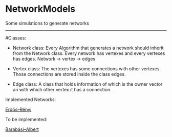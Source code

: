 NetworkModels
=============

Some simulations to generate networks

******

#Classes: 

- Network class:
Every Algorithm that generates a network should inherit from the Network class.
Every network has vertexes and every vertexes has edges.
Network -> vertex -> edges 

- Vertex class:
The vertexes has some connections with other vertexes.
Those connections are stored inside the class edges.

- Edge class:
A class that holds information of which is the owner vector an with which other
vertex it has a connection.

Implemented Networks:

[Erdős–Rényi](http://en.wikipedia.org/wiki/Erd%C5%91s%E2%80%93R%C3%A9nyi_model)

To be implemented:

[Barabási–Albert](http://en.wikipedia.org/wiki/Barabasi-Albert_model)

